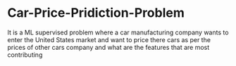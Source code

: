 # Car-Price-Pridiction-Problem
It is a ML supervised problem where a car manufacturing company wants to enter the United States market and want to price there cars as per the prices of other cars company and what are the features that are most contributing

